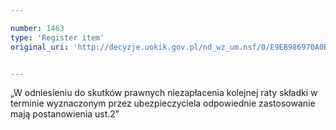 ```yaml
---

number: 1463
type: 'Register item'
original_uri: 'http://decyzje.uokik.gov.pl/nd_wz_um.nsf/0/E9EB986970A0B59CC125748200385F97?OpenDocument'


---
```


„W odniesieniu do skutków prawnych niezapłacenia kolejnej raty składki w terminie wyznaczonym przez ubezpieczyciela odpowiednie zastosowanie mają postanowienia ust.2”
